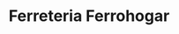 ---
title: "Ferreteria Ferrohogar"
url: /benitachell-el-poble-nou-de-benitatxell/ferreteria-ferrohogar/
shop: Eisenwaren
---